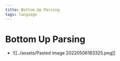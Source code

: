 ```yaml
---
title: Bottom Up Parsing
tags: language
---
```


# Bottom Up Parsing
- ![[../assets/Pasted image 20220506183325.png]]




























